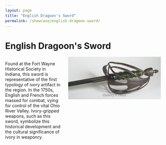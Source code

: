 ```yaml
---
layout: page
title: "English Dragoon's Sword"
permalink: /showcase/english-dragoon-sword/
---
```


<h1>English Dragoon's Sword</h1>

<div style="display: flex; align-items: flex-start;">
  <div style="flex: 1;">
    <p>Found at the Fort Wayne Historical Society in Indiana, this sword is representative of the first typology of ivory artifact in the region. In the 1750s, English and French forces massed for combat, vying for control of the vital Ohio River Valley. Ivory-gripped weapons, such as this sword, symbolize this historical development and the cultural significance of ivory in weaponry.</p>
  </div>
  <div style="flex: 0 0 auto; margin-left: 20px;">
    <img src="/assets/img/dragoon_sword.jpg" alt="English Dragoon's Sword" style="max-width: 300px; height: auto;">
  </div>
</div>

